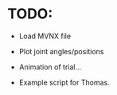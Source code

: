 # TODO:

- Load MVNX file
- Plot joint angles/positions
- Animation of trial...

- Example script for Thomas.
